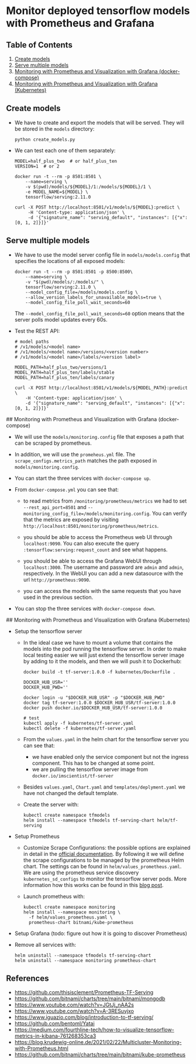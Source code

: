 # Monitor deployed tensorflow models with Prometheus and Grafana


## Table of Contents
1. [Create models](#create-models)
2. [Serve multiple models](#serve-multiple-models)
3. [Monitoring with Prometheus and Visualization with Grafana (docker-compose)](#id-docker-compose)
4. [Monitoring with Prometheus and Visualization with Grafana (Kubernetes)](#id-kubernetes)


## Create models

- We have to create and export the models that will be served. They will be stored in the `models` directory:
  ```shell
  python create_models.py
  ```


- We can test each one of them separately:
    ```shell
    MODEL=half_plus_two  # or half_plus_ten
    VERSION=1  # or 2
  
    docker run -t --rm -p 8501:8501 \
        --name=serving \
        -v $(pwd)/models/${MODEL}/1:/models/${MODEL}/1 \
        -e MODEL_NAME=${MODEL} \
        tensorflow/serving:2.11.0

    curl -X POST http://localhost:8501/v1/models/${MODEL}:predict \
         -H 'Content-type: application/json' \
         -d '{"signature_name": "serving_default", "instances": [{"x": [0, 1, 2]}]}'
    ```

## Serve multiple models

- We have to use the model server config file in `models/models.config` that specifies the locations of all exposed
  models:
  ```shell
  docker run -t --rm -p 8501:8501 -p 8500:8500\
      --name=serving \
      -v "$(pwd)/models/:/models/" \
      tensorflow/serving:2.11.0 \
      --model_config_file=/models/models.config \
      --allow_version_labels_for_unavailable_models=true \
      --model_config_file_poll_wait_seconds=60
  ```
  The `--model_config_file_poll_wait_seconds=60` option means that the server polls model updates every 60s.


- Test the REST API:
  ```shell
  # model paths  
  # /v1/models/<model name>
  # /v1/models/<model name>/versions/<version number>
  # /v1/models/<model name>/labels/<version label>
  
  MODEL_PATH=half_plus_two/versions/1
  MODEL_PATH=half_plus_ten/labels/stable
  MODEL_PATH=half_plus_ten/labels/canary

  curl -X POST http://localhost:8501/v1/models/${MODEL_PATH}:predict \
      -H 'Content-type: application/json' \
      -d '{"signature_name": "serving_default", "instances": [{"x": [0, 1, 2]}]}'
  ```

<div id='id-docker-compose'/>
## Monitoring with Prometheus and Visualization with Grafana (docker-compose)

- We will use the `models/monitoring.config` file that exposes a path that can be scraped by prometheus.


- In addition, we will use the `promeheus.yml` file. The `scrape_configs.metrics_path` matches the path exposed
  in `models/monitoring.config`.


- You can start the three services with `docker-compose up`.


- From `docker-compose.yml` you can see that:
    - to read metrics from `/monitoring/prometheus/metrics` we had to set `--rest_api_port=8501`
      and `--monitoring_config_file=/models/monitoring.config`. You can verify that the metrics are exposed by
      visiting `http://localhost:8501/monitoring/prometheus/metrics`.

    - you should be able to access the Prometheus web UI through `localhost:9090`. You can also execute the
      query `:tensorflow:serving:request_count` and see what happens.

    - you should be able to access the Grafana WebUI through `localhost:3000`. The username and password are `admin`
      and `admin`, respectively. In the WebUI you can add a new datasource with the url `http://prometheus:9090`.

    - you can access the models with the same requests that you have used in the previous section.


- You can stop the three services with `docker-compose down`.

<div id='id-kubernetes'/>
## Monitoring with Prometheus and Visualization with Grafana (Kubernetes)

- Setup the tensorflow server

  - In the ideal case we have to mount a volume that contains the models into the pod running the tensorflow server. In
    order to make local testing easier we will just extend the tensorflow server image by adding to it the models, and
    then we will push it to Dockerhub:
    ```shell
    docker build -t tf-server:1.0.0 -f kubernetes/Dockerfile .

    DOCKER_HUB_USR=''
    DOCKER_HUB_PWD=''

    docker login -u "$DOCKER_HUB_USR" -p "$DOCKER_HUB_PWD"
    docker tag tf-server:1.0.0 $DOCKER_HUB_USR/tf-server:1.0.0
    docker push docker.io/$DOCKER_HUB_USR/tf-server:1.0.0
  
    # test
    kubectl apply -f kubernetes/tf-server.yaml
    kubectl delete -f kubernetes/tf-server.yaml
    ```

  - From the `values.yaml` in the helm chart for the tensorflow server you can see that:
    - we have enabled only the service component but not the ingress component. This has to be changed at some point.
    - we are pulling the tensorflow server image from `docker.io/imscientist/tf-server`

  - Besides `values.yaml`, `Chart.yaml` and `templates/deplyment.yaml` we have not changed the default template.

  - Create the server with:
    ```shell
    kubectl create namespace tfmodels
    helm install --namespace tfmodels tf-serving-chart helm/tf-serving
    ```


- Setup Prometheus
  - Customize Scrape Configurations: the possible options are explained in detail in the [official documentation](https://docs.bitnami.com/kubernetes/apps/prometheus-operator/configuration/customize-scrape-configurations/). By following it we will define the scrape configurations to be managed by the prometheus Helm chart. The settings can be found in `helm/values_prometheus.yaml`. We are using the prometheus service discovery `kubernetes_sd_configs` to monitor the tensorflow server pods. More information how this works can be found in this [blog post](https://blog.krudewig-online.de/2021/02/22/Multicluster-Monitoring-with-Prometheus.html).  

  - Launch prometheus with:
    ```shell
    kubectl create namespace monitoring
    helm install --namespace monitoring \
      -f helm/values_prometheus.yaml \
      prometheus-chart bitnami/kube-prometheus
    ```

- Setup Grafana (todo: figure out how it is going to discover Prometheus)


- Remove all services with:
  ```shell
  helm uninstall --namespace tfmodels tf-serving-chart
  helm uninstall --namespace monitoring prometheus-chart
  ```

## References

- https://github.com/thisisclement/Prometheus-TF-Serving
- https://github.com/bitnami/charts/tree/main/bitnami/mongodb
- https://www.youtube.com/watch?v=JGtJj_nAA2s
- https://www.youtube.com/watch?v=A-3RESuvjxo
- https://www.iguazio.com/blog/introduction-to-tf-serving/
- https://github.com/bentoml/Yatai
- https://medium.com/fourthline-tech/how-to-visualize-tensorflow-metrics-in-kibana-761268353ca3
- https://blog.krudewig-online.de/2021/02/22/Multicluster-Monitoring-with-Prometheus.html
- https://github.com/bitnami/charts/tree/main/bitnami/kube-prometheus
